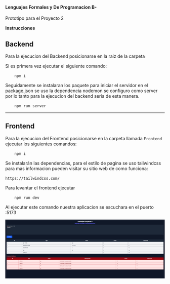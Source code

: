 #### Lenguajes Formales y De Programacion B-

Prototipo para el Proyecto 2

**Instrucciones**

## Backend

Para la ejecucion del Backend posicionarse en la raiz de la carpeta

Si es primera vez ejecutar el siguiente comando:

        npm i 

Seguidamente se instalaran los paquete para iniciar el servidor en el package.json se uso la dependencia nodemon se configuro como server por lo tanto para la ejecucion del backend seria de esta manera.

        npm run server

---

## Frontend

Para la ejecucion del Frontend posicionarse en la carpeta llamada `Frontend` ejecutar los siguientes comandos:

        npm i

Se instalarán las dependencias, para el estilo de pagina se uso tailwindcss para mas informacion pueden visitar su sitio web de como funciona:

    https://tailwindcss.com/


Para levantar el frontend ejecutar 

        npm run dev
        
Al ejecutar este comando nuestra aplicacion se escuchara en el puerto :5173


<img src="./assets/home.png">
